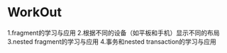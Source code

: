 # WorkOut
1.fragment的学习与应用
2.根据不同的设备（如平板和手机）显示不同的布局
3.nested fragment的学习与应用
4.事务和nested transaction的学习与应用
